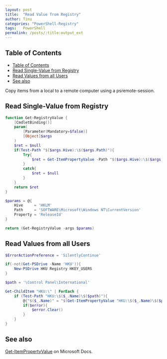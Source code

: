 ```yaml
---
layout: post
title:  "Read Value from Registry"
author: Tinu
categories: "PowerShell-Registry"
tags:   PowerShell
permalink: /posts/:title:output_ext
---
```


## Table of Contents

- [Table of Contents](#table-of-contents)
- [Read Single-Value from Registry](#read-single-value-from-registry)
- [Read Values from all Users](#read-values-from-all-users)
- [See also](#see-also)

Copy items from a local to a remote computer using a psremote-session.

## Read Single-Value from Registry

````powershell
function Get-RegistryValue {
    [CmdletBinding()]
    param(
        [Parameter(Mandatory=$false)]
        [Object]$args
    )
    $ret = $null
    if(Test-Path "$($args.Hive):\$($args.Path)"){
        Try{
            $ret = Get-ItemPropertyValue -Path "$($args.Hive):\$($args.Path)" -Name $args.Property
        }
        catch{
            $ret = $null
        }
    }
    return $ret
}

$params = @{
    Hive     = 'HKLM'
    Path     = 'SOFTWARE\Microsoft\Windows NT\CurrentVersion'
    Property = 'ReleaseId'
}

return (Get-RegistryValue -args $params)
````

## Read Values from all Users

````powershell
$ErrorActionPreference = 'SilentlyContinue'

if(-not(Get-PSDrive -Name 'HKU')){
    New-PSDrive HKU Registry HKEY_USERS
}

$path = '\Control Panel\International'

Get-ChildItem "HKU:\" | ForEach {
    if (Test-Path "HKU:\$($_.Name)\$($path)"){
        @{"$($_.Name)" = "$(Get-ItemPropertyValue "HKU:\$($_.Name)\$($path)" -Name "LocaleName")"}
        if($error){
            $error.Clear()
        }
    }
}
````

## See also

[Get-ItemPropertyValue](https://docs.microsoft.com/en-us/powershell/module/microsoft.powershell.management/get-itempropertyvalue?view=powershell-6) on Microsoft Docs.
